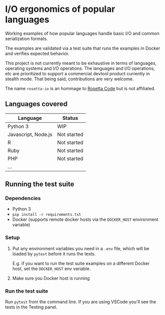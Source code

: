 # I/O ergonomics of popular languages

Working examples of how popular languages handle basic I/O and common serialization formats.

The examples are validated via a test suite that runs the examples in Docker and verifies expected behavior.

This project is not currently meant to be exhaustive in terms of languages, operating systems and I/O operations. The languages and I/O operations, etc are prioritized to support a commercial devtool product currently in stealth mode. That being said, contributions are very welcome.

The name `rosetta-io` is an hommage to [Rosetta Code](https://rosettacode.org/wiki/Rosetta_Code) but is not affiliated.

## Languages covered

| Language            | Status      |
| ------------------- | ----------- |
| Python 3            | WIP         |
| Javascript, Node.js | Not started |
| R                   | Not started |
| Ruby                | Not started |
| PHP                 | Not started |
| …                   |             |

## Running the test suite

### Dependencies

- Python 3
- `pip install -r requirements.txt`
- Docker (supports remote docker hosts via the `DOCKER_HOST` environment variable)

### Setup

1. Put any environment variables you need in a `.env` file, which will be loaded by  `pytest` before it runs the tests.

    E.g. if you want to run the test suite examples on a different Docker host, set the `DOCKER_HOST` env variable.

3. Make sure you Docker host is running

### Run the test suite

Run `pytest` from the command line. If you are using VSCode you'll see the tests in the Testing panel.
